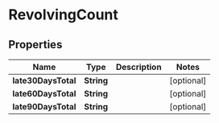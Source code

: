 

# RevolvingCount


## Properties

| Name | Type | Description | Notes |
|------------ | ------------- | ------------- | -------------|
|**late30DaysTotal** | **String** |  |  [optional] |
|**late60DaysTotal** | **String** |  |  [optional] |
|**late90DaysTotal** | **String** |  |  [optional] |



